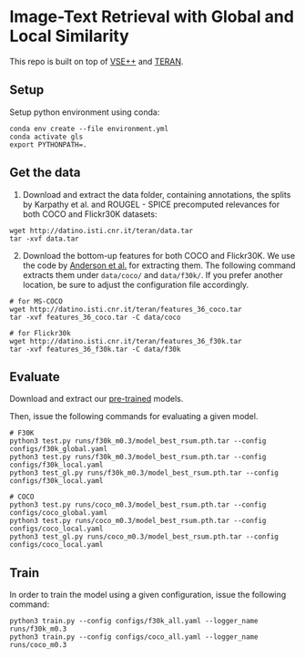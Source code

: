 # Image-Text Retrieval with Global and Local Similarity

This repo is built on top of [VSE++](https://github.com/fartashf/vsepp) and [TERAN](https://github.com/mesnico/TERAN).

## Setup

Setup python environment using conda:
```
conda env create --file environment.yml
conda activate gls
export PYTHONPATH=.
```

## Get the data
1. Download and extract the data folder, containing annotations, the splits by Karpathy et al. and ROUGEL - SPICE precomputed relevances for both COCO and Flickr30K datasets:

```
wget http://datino.isti.cnr.it/teran/data.tar
tar -xvf data.tar
```

2. Download the bottom-up features for both COCO and Flickr30K. We use the code by [Anderson et al.](https://github.com/peteanderson80/bottom-up-attention) for extracting them.
The following command extracts them under `data/coco/` and `data/f30k/`. If you prefer another location, be sure to adjust the configuration file accordingly.
```
# for MS-COCO
wget http://datino.isti.cnr.it/teran/features_36_coco.tar
tar -xvf features_36_coco.tar -C data/coco

# for Flickr30k
wget http://datino.isti.cnr.it/teran/features_36_f30k.tar
tar -xvf features_36_f30k.tar -C data/f30k
```

## Evaluate
Download and extract our [pre-trained](https://drive.google.com/file/d/1YYodEraINdJOUg9kSZ9te9qu9Q96MeQU/view?usp=sharing) models.

Then, issue the following commands for evaluating a given model.
```
# F30K
python3 test.py runs/f30k_m0.3/model_best_rsum.pth.tar --config configs/f30k_global.yaml
python3 test.py runs/f30k_m0.3/model_best_rsum.pth.tar --config configs/f30k_local.yaml
python3 test_gl.py runs/f30k_m0.3/model_best_rsum.pth.tar --config configs/f30k_local.yaml

# COCO
python3 test.py runs/coco_m0.3/model_best_rsum.pth.tar --config configs/coco_global.yaml
python3 test.py runs/coco_m0.3/model_best_rsum.pth.tar --config configs/coco_local.yaml
python3 test_gl.py runs/coco_m0.3/model_best_rsum.pth.tar --config configs/coco_local.yaml
```

## Train
In order to train the model using a given configuration, issue the following command:
```
python3 train.py --config configs/f30k_all.yaml --logger_name runs/f30k_m0.3
python3 train.py --config configs/coco_all.yaml --logger_name runs/coco_m0.3
```